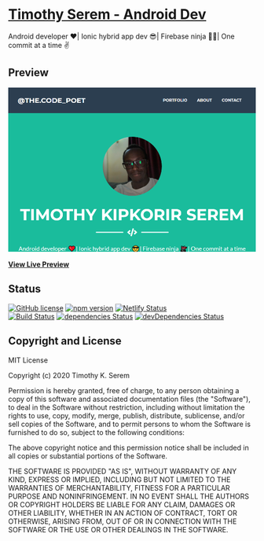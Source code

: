 # [Timothy Serem - Android Dev](https://www.kiptechie.live/)

Android developer ❤| Ionic hybrid app dev 😎| Firebase ninja 🐱‍👤| One commit at a time ✌

## Preview

[![Kiptechie Preview](https://github.com/kiptechie/codepoet-portfolio/blob/master/img/screenShot/screen_shot.png)](https://www.kiptechie.live/)

**[View Live Preview](https://www.kiptechie.live/)**

## Status

[![GitHub license](https://img.shields.io/badge/license-MIT-blue.svg)](https://raw.githubusercontent.com/BlackrockDigital/startbootstrap-freelancer/master/LICENSE)
[![npm version](https://img.shields.io/npm/v/startbootstrap-freelancer.svg)](https://www.npmjs.com/package/startbootstrap-freelancer)
[![Netlify Status](https://api.netlify.com/api/v1/badges/216ec099-8cce-42d9-b164-90fa6098537a/deploy-status)](https://app.netlify.com/sites/codepoet-portfolio/deploys)  
[![Build Status](https://travis-ci.com/kiptechie/codepoet-portfolio.svg?branch=master)](https://travis-ci.com/kiptechie/codepoet-portfolio)
[![dependencies Status](https://david-dm.org/BlackrockDigital/startbootstrap-freelancer/status.svg)](https://david-dm.org/BlackrockDigital/startbootstrap-freelancer)
[![devDependencies Status](https://david-dm.org/BlackrockDigital/startbootstrap-freelancer/dev-status.svg)](https://david-dm.org/BlackrockDigital/startbootstrap-freelancer?type=dev)

## Copyright and License

MIT License

Copyright (c) 2020 Timothy K. Serem

Permission is hereby granted, free of charge, to any person obtaining a copy
of this software and associated documentation files (the "Software"), to deal
in the Software without restriction, including without limitation the rights
to use, copy, modify, merge, publish, distribute, sublicense, and/or sell
copies of the Software, and to permit persons to whom the Software is
furnished to do so, subject to the following conditions:

The above copyright notice and this permission notice shall be included in all
copies or substantial portions of the Software.

THE SOFTWARE IS PROVIDED "AS IS", WITHOUT WARRANTY OF ANY KIND, EXPRESS OR
IMPLIED, INCLUDING BUT NOT LIMITED TO THE WARRANTIES OF MERCHANTABILITY,
FITNESS FOR A PARTICULAR PURPOSE AND NONINFRINGEMENT. IN NO EVENT SHALL THE
AUTHORS OR COPYRIGHT HOLDERS BE LIABLE FOR ANY CLAIM, DAMAGES OR OTHER
LIABILITY, WHETHER IN AN ACTION OF CONTRACT, TORT OR OTHERWISE, ARISING FROM,
OUT OF OR IN CONNECTION WITH THE SOFTWARE OR THE USE OR OTHER DEALINGS IN THE
SOFTWARE.
